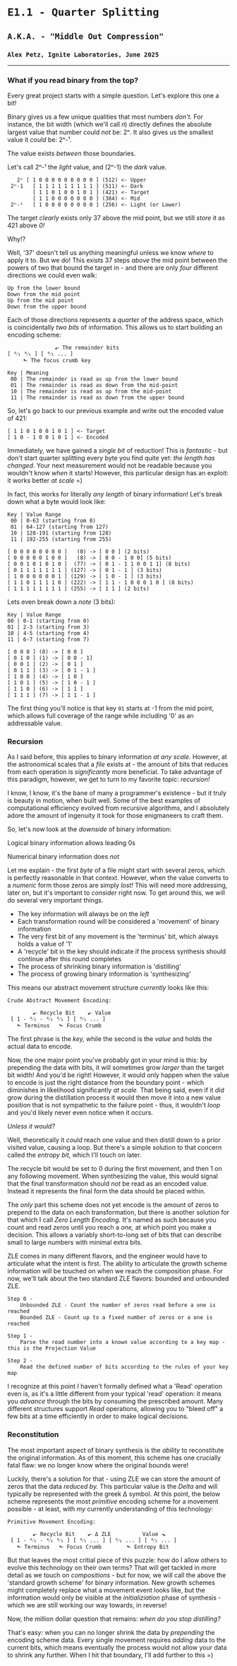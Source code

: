 # `E1.1 - Quarter Splitting`
## `A.K.A. - "Middle Out Compression"`
### `Alex Petz, Ignite Laboratories, June 2025`

---

### What if you read binary from the top?
Every great project starts with a simple question.  Let's explore this one a bit!

Binary gives us a few unique qualities that most numbers _don't._  For instance, the bit width (which we'll 
call 𝑛) directly defines the absolute largest value that number could _not_ be: 2ⁿ. It also gives us the 
smallest value it _could_ be: 2ⁿ-¹.

The value exists _between_ those boundaries.

Let's call 2ⁿ-¹ the _light_ value, and (2ⁿ-1) the _dark_ value.

       2ⁿ [ 1 0 0 0 0 0 0 0 0 0 ] (512) <- Upper
     2ⁿ-1   [ 1 1 1 1 1 1 1 1 1 ] (511) <- Dark
            [ 1 1 0 1 0 0 1 0 1 ] (421) <- Target
            [ 1 1 0 0 0 0 0 0 0 ] (384) <- Mid
     2ⁿ-¹   [ 1 0 0 0 0 0 0 0 0 ] (256) <- Light (or Lower)

The target _clearly_ exists only 37 above the mid point, but we still _store_ it as 421 above _0!_

Why!?

Well, '37' doesn't tell us anything meaningful unless we know _where_ to apply it to.  But we do!
This exists 37 steps _above_ the mid point between the powers of two that bound the target in - and
there are only _four_ different directions we could even walk:

    Up from the lower bound
    Down from the mid point
    Up from the mid point
    Down from the upper bound

Each of those directions represents a _quarter_ of the address space, which is coincidentally _two bits_
of information.  This allows us to start building an encoding scheme:

                   ⬐ The remainder bits
    [ ⁰⁄₁ ⁰⁄₁ ] [ ⁰⁄₁ ... ]
         ⬑ The focus crumb key
    
    Key | Meaning
     00 | The remainder is read as up from the lower bound
     01 | The remainder is read as down from the mid-point
     10 | The remainder is read as up from the mid-point
     11 | The remainder is read as down from the upper bound

So, let's go back to our previous example and write out the encoded value of 421:

    [ 1 1 0 1 0 0 1 0 1 ] <- Target
    [ 1 0 - 1 0 0 1 0 1 ] <- Encoded

Immediately, we have gained a _single bit_ of reduction!  This is _fantastic_ - but don't start quarter splitting
every byte you find quite yet: _the length has changed_.  Your next measurement would not be readable because you
wouldn't know _when_ it starts!  However, this particular design has an exploit: it works better _at scale_ =)

In fact, this works for literally _any length_ of binary information!  Let's break down what a byte would look like:

    Key | Value Range
     00 | 0-63 (starting from 0)
     01 | 64-127 (starting from 127)
     10 | 128-191 (starting from 128)
     11 | 192-255 (starting from 255)

    [ 0 0 0 0 0 0 0 0 ]   (0) -> [ 0 0 ] (2 bits)
    [ 0 0 0 0 0 1 0 0 ]   (8) -> [ 0 0 - 1 0 0] (5 bits) 
    [ 0 0 1 0 1 0 1 0 ]  (77) -> [ 0 1 - 1 1 0 0 1 1] (8 bits)
    [ 0 1 1 1 1 1 1 1 ] (127) -> [ 0 1 - 1 ] (3 bits)
    [ 1 0 0 0 0 0 0 1 ] (129) -> [ 1 0 - 1 ] (3 bits)
    [ 1 1 0 1 1 1 1 0 ] (222) -> [ 1 1 - 1 0 0 0 1 0 ] (8 bits)
    [ 1 1 1 1 1 1 1 1 ] (255) -> [ 1 1 ] (2 bits)

Lets even break down a _note_ (3 bits):

    Key | Value Range
    00 | 0-1 (starting from 0)
    01 | 2-3 (starting from 3)
    10 | 4-5 (starting from 4)
    11 | 6-7 (starting from 7)

    [ 0 0 0 ] (0) -> [ 0 0 ]
    [ 0 1 0 ] (1) -> [ 0 0 - 1]
    [ 0 0 1 ] (2) -> [ 0 1 ]
    [ 0 1 1 ] (3) -> [ 0 1 - 1 ]
    [ 1 0 0 ] (4) -> [ 1 0 ]
    [ 1 0 1 ] (5) -> [ 1 0 - 1 ]
    [ 1 1 0 ] (6) -> [ 1 1 ]
    [ 1 1 1 ] (7) -> [ 1 1 - 1 ]

The first thing you'll notice is that key `01` starts at -1 from the mid point, which allows full coverage
of the range while including '0' as an addressable value.

### Recursion
As I said before, this applies to binary information _at any scale._  However, at the astronomical scales that
a _file_ exists at - the amount of bits that reduces from each operation is _significantly_ more beneficial.
To take advantage of this paradigm, however, we get to turn to my favorite topic: _recursion!_

I know, I know, it's the bane of many a programmer's existence - but it truly is beauty in motion, when
built well. Some of the best examples of computational efficiency evolved from recursive algorithms, and
I absolutely adore the amount of ingenuity it took for those enigmaneers to craft them.

So, let's now look at the _downside_ of binary information:

Logical binary information allows leading 0s

Numerical binary information does _not_

Let me explain - the first _byte_ of a file might start with several zeros, which is perfectly reasonable
in that context.  However, when the value converts to a _numeric_ form those zeros are simply _lost!_ This
will need more addressing, later on, but it's important to _consider_ right now.  To get around this, we
will do several very important things.

- The key information will always be on the _left_
- Each transformation round will be considered a 'movement' of binary information
- The very first bit of any movement is the 'terminus' bit, which always holds a value of '1'
- A 'recycle' bit in the key should indicate if the process synthesis should continue after this round completes
- The process of shrinking binary information is 'distilling'
- The process of growing binary information is 'synthesizing'

This means our abstract movement structure *currently* looks like this:

    Crude Abstract Movement Encoding:

            ⬐ Recycle Bit    ⬐ Value               
     [ 1 - ⁰⁄₁ - ⁰⁄₁ ⁰⁄₁ ] [ ⁰⁄₁ ... ] 
       ⬑ Terminus   ⬑ Focus Crumb

The first phrase is the _key,_ while the second is the _value_ and holds the actual data to encode.

Now, the one major point you've probably got in your mind is this: by prepending the data with bits, it will
sometimes grow _larger_ than the target bit width! And you'd be right!  However, it would only happen
when the value to encode is just the right distance from the boundary point - which diminishes in likelihood significantly
_at scale._  That being said, even if it _did_ grow during the distillation process it would then move it into a
new value position that is not sympathetic to the failure point - thus, it wouldn't _loop_ and you'd likely never
even notice when it occurs.

_Unless it would?_

Well, theoretically it _could_ reach one value and then distill down to a prior visited value, causing a loop.
But there's a simple solution to that concern called the _entropy bit,_ which I'll touch on later.

The recycle bit would be set to 0 during the first movement, and then 1 on any following movement.  When synthesizing
the value, this would signal that the final transformation should _not_ be read as an encoded value.  Instead it
represents the final form the data should be placed within.

The _only_ part this scheme does not yet encode is the amount of zeros to prepend to the data on each transformation,
but there is another solution for that which I call _Zero Length Encoding._ 
It's named as such because you count and read _zeros_ until you reach a _one,_ at which point you make a decision.
This allows a variably short-to-long set of bits that can describe small to large numbers with minimal extra bits.

ZLE comes in many different flavors, and the engineer would have to articulate what the intent is first.
The ability to articulate the growth scheme information will be touched on when we reach the composition phase.
For now, we'll talk about the two standard ZLE flavors: bounded and unbounded ZLE.

    Step 0 -
        Unbounded ZLE - Count the number of zeros read before a one is reached
        Bounded ZLE - Count up to a fixed number of zeros or a one is reached

    Step 1 -
        Parse the read number into a known value according to a key map - this is the Projection Value

    Step 2 -
        Read the defined number of bits according to the rules of your key map

I recognize at this point I haven't formally defined what a 'Read' operation even is, as it's a little different
from your typical 'read' operation:  it means you _advance_ through the bits by consuming the prescribed amount.
Many different structures support _Read_ operations, allowing you to "bleed off" a few bits at a time efficiently
in order to make logical decisions.

### Reconstitution
The most important aspect of binary synthesis is the _ability_ to reconstitute the original information.
As of this moment, this scheme has one crucially fatal flaw: we no longer know where the original bounds were!

Luckily, there's a solution for that - using ZLE we can store the amount of zeros that the data _reduced by._
This particular value is the _Delta_ and will typically be represented with the greek Δ symbol.
At this point, the below scheme represents the most _primitive_ encoding scheme for a movement possible - at
least, with _my_ currently understanding of this technology: 

    Primitive Movement Encoding:

            ⬐ Recycle Bit    ⬐ Δ ZLE          Value ⬎ 
     [ 1 - ⁰⁄₁ - ⁰⁄₁ ⁰⁄₁ ] [ ⁰⁄₁ ... ] [ ⁰⁄₁ ... ] [ ⁰⁄₁ ... ] 
       ⬑ Terminus   ⬑ Focus Crumb        ⬑ Entropy Bit

But that leaves the most critial piece of this puzzle: how do I allow others to evolve this technology on their
own terms?
That will get tackled in more detail as we touch on _compositions_ - but for now, we will call the above the
'standard growth scheme' for binary information.
New growth schemes might completely replace what a movement event looks like, but the information would only
be visible at the _initializiation_ phase of synthesis - which we are still working our way towards, in reverse!

Now, the million dollar question that remains: _when do you stop distilling?_

That's easy: when you can no longer shrink the data by _prepending_ the encoding scheme data.  Every single
movement requires _adding_ data to the current bits, which means eventually the process would not allow your
data to shrink any further.  When I hit that boundary, I'll add further to this =)